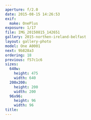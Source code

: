 ```yaml
---
aperture: f/2.0
date: 2015-08-15 14:26:53
exif:
  make: OnePlus
exposure: 1/17
file: IMG_20150815_142651
gallery: 2015-northen-ireland-belfast
layout: gallery-photo
model: One A0001
next: 9b828a3
ordering: 18
previous: f57c1c6
sizes:
  640w:
    height: 475
    width: 640
  200x200:
    height: 200
    width: 200
  96x96:
    height: 96
    width: 96
title: 
---
```

